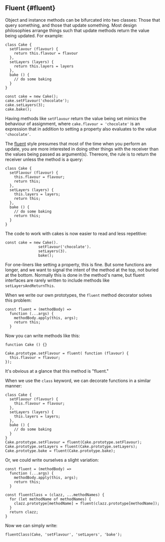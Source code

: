 ## Fluent {#fluent}

Object and instance methods can be bifurcated into two classes: Those that query something, and those that update something. Most design philosophies arrange things such that update methods return the value being updated. For example:

    class Cake {
      setFlavour (flavour) { 
        return this.flavour = flavour 
      },
      setLayers (layers) { 
        return this.layers = layers 
      },
      bake () {
        // do some baking
      }
    }
    
    const cake = new Cake();
    cake.setFlavour('chocolate');
    cake.setLayers(3);
    cake.bake();

Having methods like `setFlavour` return the value being set mimics the behaviour of assignment, where `cake.flavour = 'chocolate'` is an expression that in addition to setting a property also evaluates to the value `'chocolate'`.

The [fluent] style presumes that most of the time when you perform an update, you are more interested in doing other things with the receiver than the values being passed as argument(s). Thereore, the rule is to return the receiver unless the method is a query:

    class Cake {
      setFlavour (flavour) { 
        this.flavour = flavour;
        return this;
      },
      setLayers (layers) { 
        this.layers = layers;
        return this;
      },
      bake () {
        // do some baking
        return this;
      }
    }

The code to work with cakes is now easier to read and less repetitive:

    const cake = new Cake().
                   setFlavour('chocolate').
                   setLayers(3).
                   bake();

For one-liners like setting a property, this is fine. But some functions are longer, and we want to signal the intent of the method at the top, not buried at the bottom. Normally this is done in the method's name, but fluent interfaces are rarely written to include methods like `setLayersAndReturnThis`.

[fluent]: https://en.wikipedia.org/wiki/Fluent_interface

When we write our own prototypes, the `fluent` method decorator solves this problem:

    const fluent = (methodBody) =>
      function (...args) {
        methodBody.apply(this, args);
        return this;
      }

Now you can write methods like this:

    function Cake () {}

    Cake.prototype.setFlavour = fluent( function (flavour) { 
      this.flavour = flavour;
    });

It's obvious at a glance that this method is "fluent."

When we use the `class` keyword, we can decorate functions in a similar manner:

    class Cake {
      setFlavour (flavour) { 
        this.flavour = flavour;
      },
      setLayers (layers) { 
        this.layers = layers;
      },
      bake () {
        // do some baking
      }
    }
    Cake.prototype.setFlavour = fluent(Cake.prototype.setFlavour);
    Cake.prototype.setLayers = fluent(Cake.prototype.setLayers);
    Cake.prototype.bake = fluent(Cake.prototype.bake);
    
Or, we could write ourselves a slight variation:

    const fluent = (methodBody) =>
      function (...args) {
        methodBody.apply(this, args);
        return this;
      }
    
    const fluentClass = (clazz, ...methodNames) {
      for (let methodName of methodNames) {
        clazz.prototype[methodName] = fluent(clazz.prototype[methodName]);
      }
      return clazz;
    }
    
Now we can simply write:

    fluentClass(Cake, 'setFlavour', 'setLayers', 'bake');
